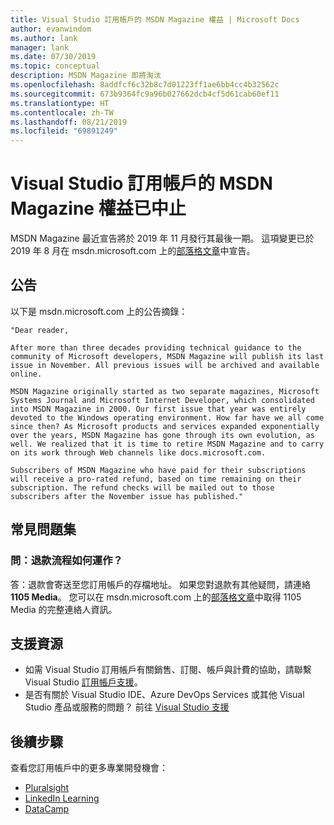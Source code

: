 ```yaml
---
title: Visual Studio 訂用帳戶的 MSDN Magazine 權益 | Microsoft Docs
author: evanwindom
ms.author: lank
manager: lank
ms.date: 07/30/2019
ms.topic: conceptual
description: MSDN Magazine 即將淘汰
ms.openlocfilehash: 8addfcf6c32b8c7d01223ff1ae6bb4cc4b32562c
ms.sourcegitcommit: 673b9364fc9a96b027662dcb4cf5d61cab60ef11
ms.translationtype: HT
ms.contentlocale: zh-TW
ms.lasthandoff: 08/21/2019
ms.locfileid: "69891249"
---
```

# <a name="the-msdn-magazine-benefit-in-visual-studio-subscriptions-has-been-discontinued"></a>Visual Studio 訂用帳戶的 MSDN Magazine 權益已中止

MSDN Magazine 最近宣告將於 2019 年 11 月發行其最後一期。  這項變更已於 2019 年 8 月在 msdn.microsoft.com 上的[部落格文章](https://msdn.microsoft.com/magazine/mt833502.aspx?)中宣告。  

## <a name="the-announcement"></a>公告
以下是 msdn.microsoft.com 上的公告摘錄：

    "Dear reader,

    After more than three decades providing technical guidance to the community of Microsoft developers, MSDN Magazine will publish its last issue in November. All previous issues will be archived and available online.

    MSDN Magazine originally started as two separate magazines, Microsoft Systems Journal and Microsoft Internet Developer, which consolidated into MSDN Magazine in 2000. Our first issue that year was entirely devoted to the Windows operating environment. How far have we all come since then? As Microsoft products and services expanded exponentially over the years, MSDN Magazine has gone through its own evolution, as well. We realized that it is time to retire MSDN Magazine and to carry on its work through Web channels like docs.microsoft.com.

    Subscribers of MSDN Magazine who have paid for their subscriptions will receive a pro-rated refund, based on time remaining on their subscription. The refund checks will be mailed out to those subscribers after the November issue has published."

## <a name="frequently-asked-questions"></a>常見問題集
### <a name="q-how-does-the-refund-process-work"></a>問：退款流程如何運作？
答：退款會寄送至您訂用帳戶的存檔地址。 如果您對退款有其他疑問，請連絡 **1105 Media**。  您可以在 msdn.microsoft.com 上的[部落格文章](https://msdn.microsoft.com/magazine/mt833502.aspx?)中取得 1105 Media 的完整連絡人資訊。  

## <a name="support-resources"></a>支援資源
- 如需 Visual Studio 訂用帳戶有關銷售、訂閱、帳戶與計費的協助，請聯繫 Visual Studio [訂用帳戶支援](https://visualstudio.microsoft.com/subscriptions/support/)。
- 是否有關於 Visual Studio IDE、Azure DevOps Services 或其他 Visual Studio 產品或服務的問題？  前往 [Visual Studio 支援](https://visualstudio.microsoft.com/support/)

## <a name="next-steps"></a>後續步驟
查看您訂用帳戶中的更多專業開發機會：
- [Pluralsight](vs-pluralsight.md)
- [LinkedIn Learning](vs-linkedin-learning.md)
- [DataCamp](vs-datacamp.md)

